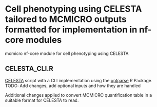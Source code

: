 # Cell phenotyping using CELESTA tailored to MCMICRO outputs formatted for implementation in nf-core modules
mcmicro nf-core module for cell phenotyping using CELESTA

## CELESTA_CLI.R
[CELESTA](https://github.com/plevritis-lab/CELESTA) script with a CLI implementation using the [optparse](https://github.com/trevorld/r-optparse) R Package.
TODO: Add changes, add optional inputs and how they are handled

Additional changes applied to convert MCMICRO quantification table in a suitable format for CELESTA to read.
